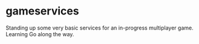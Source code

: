 # gameservices
Standing up some very basic services for an in-progress multiplayer game. Learning Go along the way.
